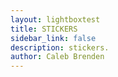 ```yaml
---
layout: lightboxtest
title: STICKERS
sidebar_link: false
description: stickers.
author: Caleb Brenden
---
```

<!--
<h1 class="page-title homepage-title">STICKERS</h1>
<section id="photos">
  <a href="/store"><img src="{{ site.baseurl }}/images/sticker-sheet-temp.png" alt="sticker sheet"></a>
</section> -->